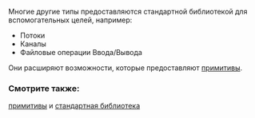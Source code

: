 Многие другие типы предоставляются стандартной библиотекой 
для вспомогательных целей, например:

* Потоки
* Каналы
* Файловые операции Ввода/Вывода

Они расширяют возможности, которые предоставляют [примитивы][primitives].

### Смотрите также:

[примитивы][primitives] и [стандартная библиотека][std]

[primitives]: /primitives.html
[std]: http://doc.rust-lang.org/std/
